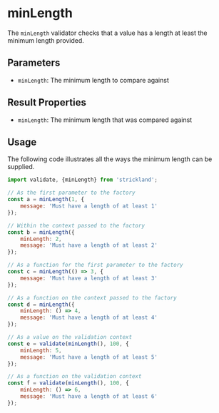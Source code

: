 # minLength

The `minLength` validator checks that a value has a length at least the minimum length provided.

## Parameters

* `minLength`: The minimum length to compare against

## Result Properties

* `minLength`: The minimum length that was compared against

## Usage

The following code illustrates all the ways the minimum length can be supplied.

``` jsx
import validate, {minLength} from 'strickland';

// As the first parameter to the factory
const a = minLength(1, {
    message: 'Must have a length of at least 1'
});

// Within the context passed to the factory
const b = minLength({
    minLength: 2,
    message: 'Must have a length of at least 2'
});

// As a function for the first parameter to the factory
const c = minLength(() => 3, {
    message: 'Must have a length of at least 3'
});

// As a function on the context passed to the factory
const d = minLength({
    minLength: () => 4,
    message: 'Must have a length of at least 4'
});

// As a value on the validation context
const e = validate(minLength(), 100, {
    minLength: 5,
    message: 'Must have a length of at least 5'
});

// As a function on the validation context
const f = validate(minLength(), 100, {
    minLength: () => 6,
    message: 'Must have a length of at least 6'
});
```
